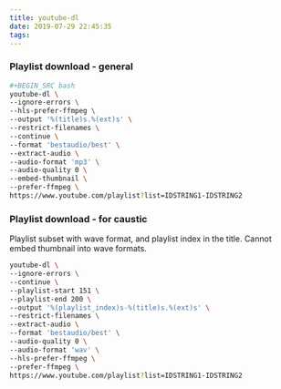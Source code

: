 ```yaml
---
title: youtube-dl
date: 2019-07-29 22:45:35
tags:
---
```


### Playlist download - general

```bash
#+BEGIN_SRC bash
youtube-dl \
--ignore-errors \
--hls-prefer-ffmpeg \
--output '%(title)s.%(ext)s' \
--restrict-filenames \
--continue \
--format 'bestaudio/best' \
--extract-audio \
--audio-format 'mp3' \
--audio-quality 0 \
--embed-thumbnail \
--prefer-ffmpeg \
https://www.youtube.com/playlist?list=IDSTRING1-IDSTRING2
```

### Playlist download - for caustic

Playlist subset with wave format, and playlist index in the title.
Cannot embed thumbnail into wave formats.

```bash
youtube-dl \
--ignore-errors \
--continue \
--playlist-start 151 \
--playlist-end 200 \
--output '%(playlist_index)s-%(title)s.%(ext)s' \
--restrict-filenames \
--extract-audio \
--format 'bestaudio/best' \
--audio-quality 0 \
--audio-format 'wav' \
--hls-prefer-ffmpeg \
--prefer-ffmpeg \
https://www.youtube.com/playlist?list=IDSTRING1-IDSTRING2
```

